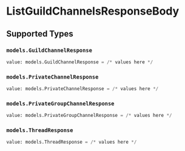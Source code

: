 # ListGuildChannelsResponseBody


## Supported Types

### `models.GuildChannelResponse`

```python
value: models.GuildChannelResponse = /* values here */
```

### `models.PrivateChannelResponse`

```python
value: models.PrivateChannelResponse = /* values here */
```

### `models.PrivateGroupChannelResponse`

```python
value: models.PrivateGroupChannelResponse = /* values here */
```

### `models.ThreadResponse`

```python
value: models.ThreadResponse = /* values here */
```

